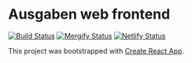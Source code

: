 # Ausgaben web frontend

[![Build Status](https://travis-ci.org/ausgaben/web.svg?branch=v5)](https://travis-ci.org/ausgaben/web)
[![Mergify Status](https://img.shields.io/endpoint.svg?url=https://dashboard.mergify.io/badges/ausgaben/web&style=flat)](https://mergify.io)
[![Netlify Status](https://api.netlify.com/api/v1/badges/da274156-eb7c-41d7-84d5-19c968e439f5/deploy-status)](https://app.netlify.com/sites/ausgaben/deploys)

This project was bootstrapped with [Create React App](https://github.com/facebook/create-react-app).
